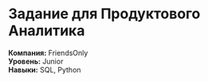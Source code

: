 
# Задание для Продуктового Аналитика
**Компания:** FriendsOnly   
**Уровень:** Junior       
**Навыки:** SQL, Python
